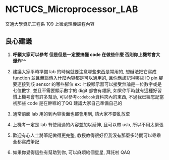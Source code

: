 # NCTUCS_Microprocessor_LAB

交通大學資訊工程系 109 上微處理機課程內容

## 良心建議

1. **呼籲大家可以參考 但是但是一定要搞懂 code 在做些什麼 否則你上機考會大爆炸^^**

2. 建議大家平時準備 lab 的時候就要注意哪些東西是常用的, 想辦法把它寫成 function 並且無論傳入什麼內容都是可以通用的, 且你應該記得哪些 IO pin 腳要連接到該 sensor 的哪些腳位 ex: 七段顯示器可以接受無論是一位數字或是七位數字, 並且不需要顯示數字的 digit 部會有雜訊, 如果你平時就有這種好習慣上機考會有許多幫助, 可以參考```codebook```資料夾內的東西, 不過我已經忘記當初那些 code 是在幹嘛的了QQ 建議大家自己準備自己的 

3. 通常前面 lab 用的到內容後面也都會用到, 請大家不要亂放棄

4. 上機考一定是 lab 有使用過的內容並加以延伸, 且可以帶 usb, 所以不用太緊張

5. 歡迎有心人士將筆記做得更完整, 教授教得很好但我沒有那麼多時間可以乖乖全都寫成筆記

6. 如果你覺得這些有幫助到你, 可以麻煩給個星星, 拜託啦 QAQ
